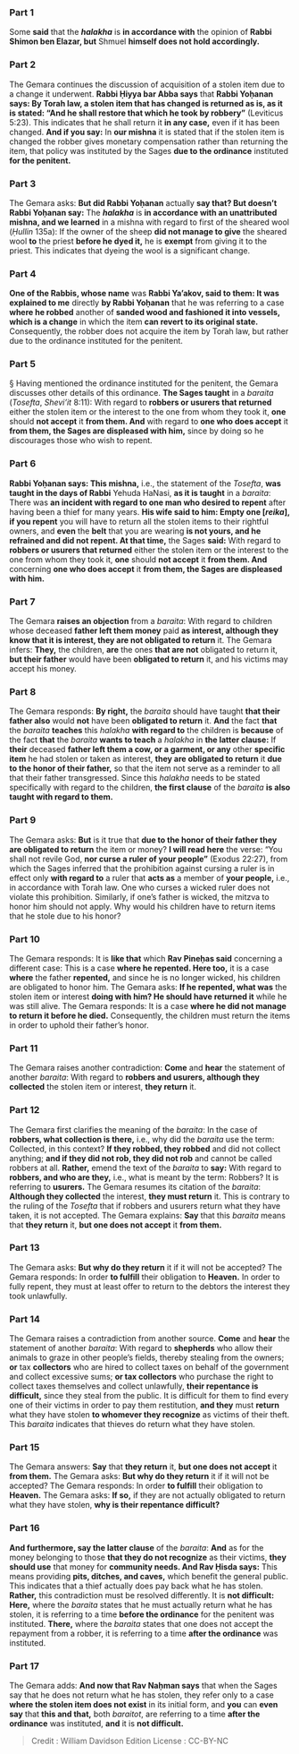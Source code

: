
### Part 1
Some <b>said</b> that the <b><i>halakha</i></b> is <b>in accordance with</b> the opinion of <b>Rabbi Shimon ben Elazar, but</b> Shmuel <b>himself does not hold accordingly.</b>

### Part 2
The Gemara continues the discussion of acquisition of a stolen item due to a change it underwent. <b>Rabbi Ḥiyya bar Abba says</b> that <b>Rabbi Yoḥanan says: By Torah law, a stolen item that has changed is returned as is, as it is stated: “And he shall restore that which he took by robbery”</b> (Leviticus 5:23). This indicates that he shall return it <b>in any case,</b> even if it has been changed. <b>And if you say:</b> In <b>our mishna</b> it is stated that if the stolen item is changed the robber gives monetary compensation rather than returning the item, that policy was instituted by the Sages <b>due to the ordinance</b> instituted <b>for the penitent.</b>

### Part 3
The Gemara asks: <b>But did Rabbi Yoḥanan</b> actually <b>say that? But doesn’t Rabbi Yoḥanan say:</b> The <b><i>halakha</i></b> is <b>in accordance with an unattributed mishna, and we learned</b> in a mishna with regard to first of the sheared wool (<i>Ḥullin</i> 135a): If the owner of the sheep <b>did not manage to give</b> the sheared wool <b>to</b> the priest <b>before he dyed it,</b> he is <b>exempt</b> from giving it to the priest. This indicates that dyeing the wool is a significant change.

### Part 4
<b>One of the Rabbis, whose name</b> was <b>Rabbi Ya’akov, said to them: It was explained to me</b> directly <b>by Rabbi Yoḥanan</b> that he was referring to a case <b>where he robbed</b> another of <b>sanded wood and fashioned it into vessels, which is a change</b> in which the item <b>can revert to its original state.</b> Consequently, the robber does not acquire the item by Torah law, but rather due to the ordinance instituted for the penitent.

### Part 5
§ Having mentioned the ordinance instituted for the penitent, the Gemara discusses other details of this ordinance. <b>The Sages taught</b> in a <i>baraita</i> (<i>Tosefta</i>, <i>Shevi’it</i> 8:11): With regard to <b>robbers or usurers that returned</b> either the stolen item or the interest to the one from whom they took it, <b>one</b> should <b>not accept</b> it <b>from them. And</b> with regard to <b>one who does accept</b> it <b>from them, the Sages are displeased with him,</b> since by doing so he discourages those who wish to repent.

### Part 6
<b>Rabbi Yoḥanan says: This mishna,</b> i.e., the statement of the <i>Tosefta</i>, <b>was taught in the days of Rabbi</b> Yehuda HaNasi, <b>as it is taught</b> in a <i>baraita</i>: There was <b>an incident with regard to one man who desired to repent</b> after having been a thief for many years. <b>His wife said to him: Empty one [<i>reika</i>], if you repent</b> you will have to return all the stolen items to their rightful owners, and <b>even</b> the <b>belt</b> that you are wearing <b>is not yours, and he refrained and did not repent. At that time,</b> the Sages <b>said:</b> With regard to <b>robbers or usurers that returned</b> either the stolen item or the interest to the one from whom they took it, <b>one</b> should <b>not accept</b> it <b>from them. And</b> concerning <b>one who does accept</b> it <b>from them, the Sages are displeased with him.</b>

### Part 7
The Gemara <b>raises an objection</b> from a <i>baraita</i>: With regard to children whose deceased <b>father left them money</b> paid <b>as interest, although they know that it is interest, they are not obligated to return</b> it. The Gemara infers: <b>They,</b> the children, <b>are</b> the ones <b>that are not</b> obligated to return it, <b>but their father</b> would have been <b>obligated to return</b> it, and his victims may accept his money.

### Part 8
The Gemara responds: <b>By right,</b> the <i>baraita</i> should have taught <b>that their father also</b> would <b>not</b> have been <b>obligated to return</b> it. <b>And</b> the fact <b>that</b> the <i>baraita</i> <b>teaches</b> this <i>halakha</i> <b>with regard to</b> the children is <b>because</b> of the fact <b>that</b> the <i>baraita</i> <b>wants to teach</b> a <i>halakha</i> in <b>the latter clause:</b> If <b>their</b> deceased <b>father left them a cow, or a garment, or any</b> other <b>specific item</b> he had stolen or taken as interest, <b>they are obligated to return</b> it <b>due to the honor of their father,</b> so that the item not serve as a reminder to all that their father transgressed. Since this <i>halakha</i> needs to be stated specifically with regard to the children, <b>the first clause</b> of the <i>baraita</i> <b>is also taught with regard to them.</b>

### Part 9
The Gemara asks: <b>But</b> is it true that <b>due to the honor of their father they are obligated to return</b> the item or money? <b>I will read here</b> the verse: “You shall not revile God, <b>nor curse a ruler of your people”</b> (Exodus 22:27), from which the Sages inferred that the prohibition against cursing a ruler is in effect only <b>with regard to</b> a ruler that <b>acts as</b> a member of <b>your people,</b> i.e., in accordance with Torah law. One who curses a wicked ruler does not violate this prohibition. Similarly, if one’s father is wicked, the mitzva to honor him should not apply. Why would his children have to return items that he stole due to his honor?

### Part 10
The Gemara responds: It is <b>like that</b> which <b>Rav Pineḥas said</b> concerning a different case: This is a case <b>where he repented. Here too,</b> it is a case <b>where</b> the father <b>repented,</b> and since he is no longer wicked, his children are obligated to honor him. The Gemara asks: <b>If he repented, what was</b> the stolen item or interest <b>doing with him? He should have returned it</b> while he was still alive. The Gemara responds: It is a case <b>where he did not manage to return it before he died.</b> Consequently, the children must return the items in order to uphold their father’s honor.

### Part 11
The Gemara raises another contradiction: <b>Come</b> and <b>hear</b> the statement of another <i>baraita</i>: With regard to <b>robbers and usurers, although they collected</b> the stolen item or interest, <b>they return</b> it.

### Part 12
The Gemara first clarifies the meaning of the <i>baraita</i>: In the case of <b>robbers, what collection is there,</b> i.e., why did the <i>baraita</i> use the term: Collected, in this context? <b>If they robbed, they robbed</b> and did not collect anything; <b>and if they did not rob, they did not rob</b> and cannot be called robbers at all. <b>Rather,</b> emend the text of the <i>baraita</i> to <b>say:</b> With regard to <b>robbers, and who are they,</b> i.e., what is meant by the term: Robbers? It is referring to <b>usurers.</b> The Gemara resumes its citation of the <i>baraita</i>: <b>Although they collected</b> the interest, <b>they must return</b> it. This is contrary to the ruling of the <i>Tosefta</i> that if robbers and usurers return what they have taken, it is not accepted. The Gemara explains: <b>Say</b> that this <i>baraita</i> means that <b>they return</b> it, <b>but one does not accept</b> it <b>from them.</b>

### Part 13
The Gemara asks: <b>But why do they return</b> it if it will not be accepted? The Gemara responds: In order <b>to fulfill</b> their obligation to <b>Heaven.</b> In order to fully repent, they must at least offer to return to the debtors the interest they took unlawfully.

### Part 14
The Gemara raises a contradiction from another source. <b>Come</b> and <b>hear</b> the statement of another <i>baraita</i>: With regard to <b>shepherds</b> who allow their animals to graze in other people’s fields, thereby stealing from the owners; <b>or</b> tax <b>collectors</b> who are hired to collect taxes on behalf of the government and collect excessive sums; <b>or tax collectors</b> who purchase the right to collect taxes themselves and collect unlawfully, <b>their repentance is difficult,</b> since they steal from the public. It is difficult for them to find every one of their victims in order to pay them restitution, <b>and they</b> must <b>return</b> what they have stolen <b>to whomever they recognize</b> as victims of their theft. This <i>baraita</i> indicates that thieves do return what they have stolen.

### Part 15
The Gemara answers: <b>Say</b> that <b>they return</b> it, <b>but one does not accept</b> it <b>from them.</b> The Gemara asks: <b>But why do they return</b> it if it will not be accepted? The Gemara responds: In order <b>to fulfill</b> their obligation to <b>Heaven.</b> The Gemara asks: <b>If so,</b> if they are not actually obligated to return what they have stolen, <b>why is their repentance difficult?</b>

### Part 16
<b>And furthermore, say the latter clause</b> of the <i>baraita</i>: <b>And</b> as for the money belonging to those <b>that they do not recognize</b> as their victims, <b>they should use</b> that money for <b>community needs. And Rav Ḥisda says:</b> This means providing <b>pits, ditches, and caves,</b> which benefit the general public. This indicates that a thief actually does pay back what he has stolen. <b>Rather,</b> this contradiction must be resolved differently. It is <b>not difficult: Here,</b> where the <i>baraita</i> states that he must actually return what he has stolen, it is referring to a time <b>before the ordinance</b> for the penitent was instituted. <b>There,</b> where the <i>baraita</i> states that one does not accept the repayment from a robber, it is referring to a time <b>after the ordinance</b> was instituted.

### Part 17
The Gemara adds: <b>And now that Rav Naḥman says</b> that when the Sages say that he does not return what he has stolen, they refer only to a case <b>where the stolen item does not exist</b> in its initial form, and <b>you</b> can <b>even say</b> that <b>this and that,</b> both <i>baraitot</i>, are referring to a time <b>after the ordinance</b> was instituted, <b>and</b> it is <b>not difficult.</b>

>Credit : William Davidson Edition
>License : CC-BY-NC